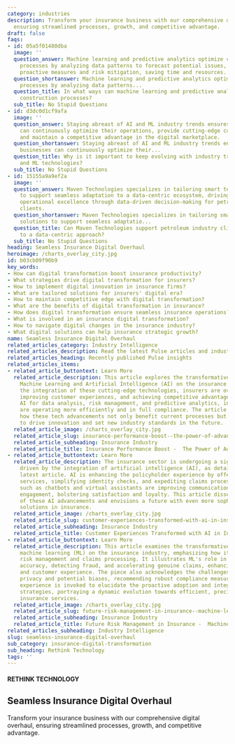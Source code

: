 ```yaml
---
category: industries
description: Transform your insurance business with our comprehensive digital overhaul,
  ensuring streamlined processes, growth, and competitive advantage.
draft: false
faqs:
- id: 05a5f01480dba
  image: ''
  question_answer: Machine learning and predictive analytics optimize construction
    processes by analyzing data patterns to forecast potential issues, allowing for
    proactive measures and risk mitigation, saving time and resources.
  question_shortanswer: Machine learning and predictive analytics optimize construction
    processes by analyzing data patterns...
  question_title: In what ways can machine learning and predictive analytics optimize
    construction processes?
  sub_title: No Stupid Questions
- id: d3dc0d1cf9afa
  image: ''
  question_answer: Staying abreast of AI and ML industry trends ensures that businesses
    can continuously optimize their operations, provide cutting-edge customer interactions,
    and maintain a competitive advantage in the digital marketplace.
  question_shortanswer: Staying abreast of AI and ML industry trends ensures that
    businesses can continuously optimize their...
  question_title: Why is it important to keep evolving with industry trends in AI
    and ML technologies?
  sub_title: No Stupid Questions
- id: 15155a9a9ef2a
  image: ''
  question_answer: Maven Technologies specializes in tailoring smart technology solutions
    to support seamless adaptation to a data-centric ecosystem, driving growth, and
    operational excellence through data-driven decision-making for petroleum industry
    clients.
  question_shortanswer: Maven Technologies specializes in tailoring smart technology
    solutions to support seamless adaptatio...
  question_title: Can Maven Technologies support petroleum industry clients in adapting
    to a data-centric approach?
  sub_title: No Stupid Questions
heading: Seamless Insurance Digital Overhaul
heroimage: /charts_overlay_city.jpg
id: b03cb09f90b9
key_words:
- How can digital transformation boost insurance productivity?
- What strategies drive digital transformation for insurers?
- How to implement digital innovation in insurance firms?
- What are tailored solutions for insurers' digital era?
- How to maintain competitive edge with digital transformation?
- What are the benefits of digital transformation in insurance?
- How does digital transformation ensure seamless insurance operations?
- What is involved in an insurance digital transformation?
- How to navigate digital changes in the insurance industry?
- What digital solutions can help insurance strategic growth?
name: Seamless Insurance Digital Overhaul
related_articles_category: Industry Intelligence
related_articles_description: Read the latest Pulse articles and industry insights.
related_articles_heading: Recently published Pulse insights
related_articles_items:
- related_article_buttontext: Learn More
  related_article_description: This article explores the transformative impact of
    Machine Learning and Artificial Intelligence (AI) on the insurance industry. With
    the integration of these cutting-edge technologies, insurers are overhauling operations,
    improving customer experiences, and achieving competitive advantages. By leveraging
    AI for data analysis, risk management, and predictive analytics, insurance companies
    are operating more efficiently and in full compliance. The article highlights
    how these tech advancements not only benefit current processes but will continue
    to drive innovation and set new industry standards in the future.
  related_article_image: /charts_overlay_city.jpg
  related_article_slug: insurance-performance-boost--the-power-of-advanced-tech
  related_article_subheading: Insurance Industry
  related_article_title: Insurance Performance Boost -  The Power of Advanced Tech
- related_article_buttontext: Learn More
  related_article_description: The insurance sector is undergoing a significant transformation
    driven by the integration of artificial intelligence (AI), as detailed in our
    latest article. AI is enhancing the policyholder experience by offering personalized
    services, simplifying identity checks, and expediting claims processing. Innovations
    such as chatbots and virtual assistants are improving communication and customer
    engagement, bolstering satisfaction and loyalty. This article dissects the impact
    of these AI advancements and envisions a future with even more sophisticated AI-driven
    solutions in insurance.
  related_article_image: /charts_overlay_city.jpg
  related_article_slug: customer-experiences-transformed-with-ai-in-insurance
  related_article_subheading: Insurance Industry
  related_article_title: Customer Experiences Transformed with AI in Insurance
- related_article_buttontext: Learn More
  related_article_description: This article examines the transformative impact of
    machine learning (ML) on the insurance industry, emphasizing how it revolutionizes
    risk management and claims processing. It illustrates ML's role in elevating predictive
    accuracy, detecting fraud, and accelerating genuine claims, enhancing both precision
    and customer experience. The piece also acknowledges the challenges, such as data
    privacy and potential biases, recommending robust compliance measures. Maven Technologies'
    experience is invoked to elucidate the proactive adoption and integration of ML
    strategies, portraying a dynamic evolution towards efficient, precise, and customer-focused
    insurance services.
  related_article_image: /charts_overlay_city.jpg
  related_article_slug: future-risk-management-in-insurance--machine-learning
  related_article_subheading: Insurance Industry
  related_article_title: Future Risk Management in Insurance -  Machine Learning
related_articles_subheading: Industry Intelligence
slug: seamless-insurance-digital-overhaul
sub_category: insurance-digital-transformation
sub_heading: Rethink Technology
tags: ''
---
```


#### RETHINK TECHNOLOGY
## Seamless Insurance Digital Overhaul
Transform your insurance business with our comprehensive digital overhaul, ensuring streamlined processes, growth, and competitive advantage.